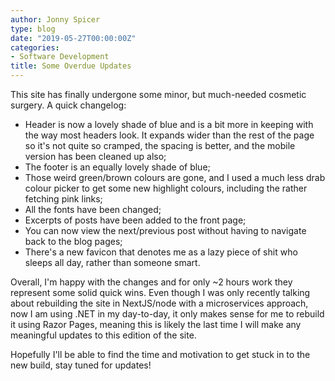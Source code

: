 ```yaml
---
author: Jonny Spicer
type: blog
date: "2019-05-27T00:00:00Z"
categories:
- Software Development
title: Some Overdue Updates
---
```

This site has finally undergone some minor, but much-needed cosmetic surgery. A quick changelog:

- Header is now a lovely shade of blue and is a bit more in keeping with the way most headers look. It expands wider than the rest of the page so it's not quite so cramped, the spacing is better, and the mobile version has been cleaned up also;
- The footer is an equally lovely shade of blue;
- Those weird green/brown colours are gone, and I used a much less drab colour picker to get some new highlight colours, including the rather fetching pink links;
- All the fonts have been changed;
- Excerpts of posts have been added to the front page;
- You can now view the next/previous post without having to navigate back to the blog pages;
- There's a new favicon that denotes me as a lazy piece of shit who sleeps all day, rather than someone smart.

Overall, I'm happy with the changes and for only ~2 hours work they represent some solid quick wins. Even though I was only recently talking about rebuilding the site in NextJS/node with a microservices
approach, now I am using .NET in my day-to-day, it only makes sense for me to rebuild it using Razor Pages, meaning this is likely the last time I will make any meaningful updates to this edition of the
site.

Hopefully I'll be able to find the time and motivation to get stuck in to the new build, stay tuned for updates!
